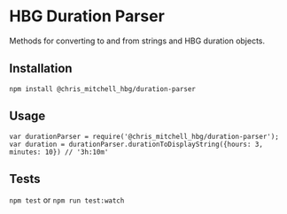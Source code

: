 HBG Duration Parser
=========

Methods for converting to and from strings and HBG duration objects.


## Installation

  `npm install @chris_mitchell_hbg/duration-parser`

## Usage

    var durationParser = require('@chris_mitchell_hbg/duration-parser');
    var duration = durationParser.durationToDisplayString({hours: 3, minutes: 10}) // '3h:10m'  

## Tests

  `npm test` or `npm run test:watch`
